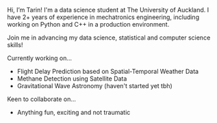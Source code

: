 Hi, I’m Tarin! I'm a data science student at The University of Auckland. I have 2+ years of experience in mechatronics engineering, including working on Python and C++ in a production environment.

Join me in advancing my data science, statistical and computer science skills!

Currently working on... 
- Flight Delay Prediction based on Spatial-Temporal Weather Data
- Methane Detection using Satellite Data
- Gravitational Wave Astronomy (haven't started yet tbh)

Keen to collaborate on...
- Anything fun, exciting and not traumatic
